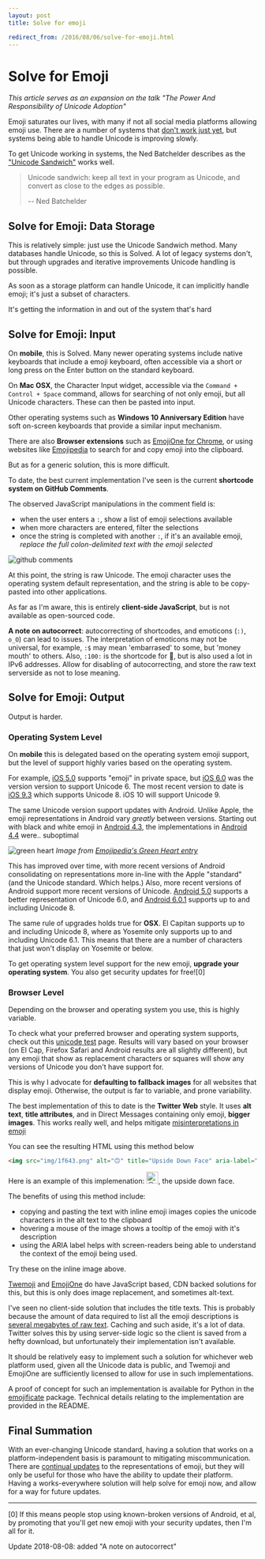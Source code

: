 ```yaml
---
layout: post
title: Solve for emoji

redirect_from: /2016/08/06/solve-for-emoji.html
---
```



# Solve for Emoji


*This article serves as an expansion on the talk "The Power And Responsibility of Unicode Adoption"*

Emoji saturates our lives, with many if not all social media platforms allowing emoji use. There are a number of systems that [don't work just yet](https://twitter.com/mjg59/status/738959869537984512), but systems being able to handle Unicode is improving slowly.

To get Unicode working in systems, the Ned Batchelder describes as the ["Unicode Sandwich"](http://nedbatchelder.com/text/unipain.html) works well.

> Unicode sandwich: keep all text in your program as Unicode, and convert as close to the edges as possible.
> 
> -- Ned Batchelder

## Solve for Emoji: Data Storage

This is relatively simple: just use the Unicode Sandwich method. Many databases handle Unicode, so this is Solved. A lot of legacy systems don't, but through upgrades and iterative improvements Unicode handling is possible.

As soon as a storage platform can handle Unicode, it can implicitly handle emoji; it's just a subset of characters.

It's getting the information in and out of the system that's hard

## Solve for Emoji: Input

On **mobile**, this is Solved. Many newer operating systems include native keyboards that include a emoji keyboard, often accessible via a short or long press on the Enter button on the standard keyboard.

On **Mac OSX**, the Character Input widget, accessible via the `Command + Control + Space` command, allows for searching of not only emoji, but all Unicode characters. These can then be pasted into input.

Other operating systems such as **Windows 10 Anniversary Edition** have soft on-screen keyboards that provide a similar input mechanism.

There are also **Browser extensions** such as [EmojiOne for Chrome](http://emojione.com/chrome/), or using websites like [Emojipedia](https://emojipedia.org) to search for and copy emoji into the clipboard.

But as for a generic solution, this is more difficult.

To date, the best current implementation I've seen is the current **shortcode system on GitHub Comments**.

The observed JavaScript manipulations in the comment field is:

  * when the user enters a `:`, show a list of emoji selections available
  * when more characters are entered, filter the selections
  * once the string is completed with another `:`, if it's an available emoji, *replace the full colon-delimited text with the emoji selected*

![github comments]({{site.media}}/sparkles.png)

At this point, the string is raw Unicode. The emoji character uses the operating system default representation, and the string is able to be copy-pasted into other applications.

As far as I'm aware, this is entirely **client-side JavaScript**, but is not available as open-sourced code.

**A note on autocorrect**: autocorrecting of shortcodes, and emoticons (`:)`, `o_O`) can lead to issues. The interpretation of emoticons may not be universal, for example, `:$` may mean 'embarrased' to some, but 'money mouth' to others. Also, `:100:` is the shortcode for 💯, but is also used a lot in IPv6 addresses. Allow for disabling of autocorrecting, and store the raw text serverside as not to lose meaning. 

## Solve for Emoji: Output

Output is harder.

### Operating System Level

On **mobile** this is delegated based on the operating system emoji support, but the level of support highly varies based on the operating system.

For example, [iOS 5.0](http://emojipedia.org/apple/ios-5.0/) supports "emoji" in private space, but [iOS 6.0](http://emojipedia.org/apple/ios-6.0/) was the version version to support Unicode 6. The most recent version to date is [iOS 9.3](http://emojipedia.org/apple/ios-9.3/) which supports Unicode 8. iOS 10 will support Unicode 9.

The same Unicode version support updates with Android. Unlike Apple, the emoji representations in Android vary *greatly* between versions. Starting out with black and white emoji in [Android 4.3](http://emojipedia.org/google/android-4.3/), the implementations in [Android 4.4](http://emojipedia.org/google/android-4.4/) were.. suboptimal

![green heart]({{site.media}}/green_heart.png)
*Image from [Emojipedia's Green Heart entry](http://emojipedia.org/green-heart/)*

This has improved over time, with more recent versions of Android consolidating on representations more in-line with the Apple "standard" (and the Unicode standard. Which helps.) Also, more recent versions of Android support more recent versions of Unicode. [Android 5.0](http://emojipedia.org/google/android-5.0/) supports a better representation of Unicode 6.0, and [Android 6.0.1](http://emojipedia.org/google/android-6.0.1/) supports up to and including Unicode 8.

The same rule of upgrades holds true for **OSX**. El Capitan supports up to and including Unicode 8, where as Yosemite only supports up to and including Unicode 6.1. This means that there are a number of characters that just won't display on Yosemite or below.

To get operating system level support for the new emoji, **upgrade your operating system**. You also get security updates for free![0]



### Browser Level

Depending on the browser and operating system you use, this is highly variable.

To check what your preferred browser and operating system supports, check out this [unicode test](http://glasnt.com/unicode-test/) page. Results will vary based on your browser (on El Cap, Firefox Safari and Android results are all slightly different), but any emoji that show as replacement characters or squares will show any versions of Unicode you don't have support for.

This is why I advocate for **defaulting to fallback images** for all websites that display emoji. Otherwise, the output is far to variable, and prone variability.


The best implementation of this to date is the **Twitter Web** style.
It uses **alt text**, **title attributes**, and in Direct Messages containing only emoji, **bigger images**. This works really well, and helps mitigate [misinterpretations in emoji](http://www-users.cs.umn.edu/~bhecht/publications/ICWSM2016_emoji.pdf)

You can see the resulting HTML using this method below

```HTML
<img src="img/1f643.png" alt="🙃" title="Upside Down Face" aria-label="Emoji: Upside Down Face">
```

Here is an example of this implemenation: <img src="{{site.media}}/upsidedown.png" alt="🙃" title="Upside Down Face" aria-label="Emoji: Upside Down Face" style="display: inline-block; height: 24px">, the upside down face.

The benefits of using this method include:

 * copying and pasting the text with inline emoji images copies the unicode characters in the alt text to the clipboard
 * hovering a mouse of the image shows a tooltip of the emoji with it's description
 * using the ARIA label helps with screen-readers being able to understand the context of the emoji being used.

Try these on the inline image above. 

[Twemoji](https://github.com/twitter/twemoji) and [EmojiOne](https://github.com/Ranks/emojione) do have JavaScript based, CDN backed solutions for this, but this is only does image replacement, and sometimes alt-text.

I've seen no client-side solution that includes the title texts. This is probably because the amount of data required to list all the emoji descriptions is [several megabytes of raw text](http://www.unicode.org/Public/UNIDATA/). Caching and such aside, it's a lot of data. Twitter solves this by using server-side logic so the client is saved from a hefty download, but unfortunately their implementation isn't available.

It should be relatively easy to implement such a solution for whichever web platform used, given all the Unicode data is public, and Twemoji and EmojiOne are sufficiently licensed to allow for use in such implementations.

A proof of concept for such an implementation is available for Python in the [emojificate](https://github.com/glasnt/emojificate) package. Technical details relating to the implementation are provided in the README.


## Final Summation

With an ever-changing Unicode standard, having a solution that works on a platform-independent basis is paramount to mitigating miscommunication. There are [continual updates](https://twitter.com/Emojipedia/status/760817676398764032) to the representations of emoji, but they will only be useful for those who have the ability to update their platform. Having a works-everywhere solution will help solve for emoji now, and allow for a way for future updates.

-----

[0] If this means people stop using known-broken versions of Android, et al, by promoting that you'll get new emoji with your security updates, then I'm all for it.

Update 2018-08-08: added "A note on autocorrect"
